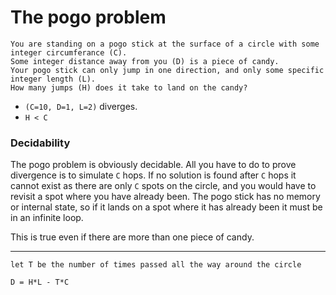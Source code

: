 # The pogo problem

    You are standing on a pogo stick at the surface of a circle with some integer circumferance (C).
    Some integer distance away from you (D) is a piece of candy.
    Your pogo stick can only jump in one direction, and only some specific integer length (L).
    How many jumps (H) does it take to land on the candy?

* `(C=10, D=1, L=2)` diverges.
* `H < C`

### Decidability

The pogo problem is obviously decidable. All you have to do to prove divergence is to simulate `C` hops. If no solution is found after `C` hops it cannot exist as there are only `C` spots on the circle, and you would have to revisit a spot where you have already been. The pogo stick has no memory or internal state, so if it lands on a spot where it has already been it must be in an infinite loop.

This is true even if there are more than one piece of candy.

------

    let T be the number of times passed all the way around the circle

    D = H*L - T*C
